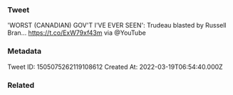 ### Tweet
'WORST (CANADIAN) GOV'T I'VE EVER SEEN': Trudeau blasted by Russell Bran... https://t.co/ExW79xf43m via @YouTube

### Metadata
Tweet ID: 1505075262119108612
Created At: 2022-03-19T06:54:40.000Z

### Related

